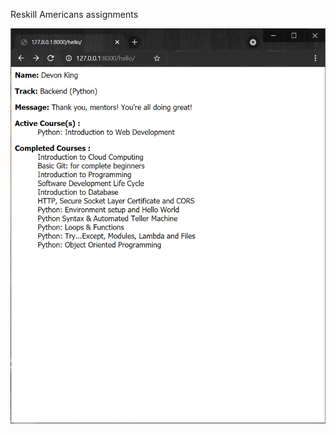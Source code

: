 Reskill Americans assignments

![Django Assignment #1](./05%20Django/Django_assignment.png?raw=true "Django Assignment #1")
